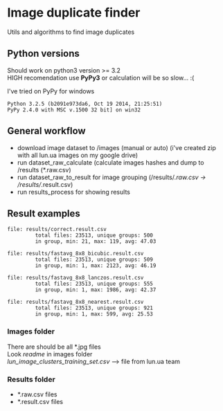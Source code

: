 # Image duplicate finder
Utils and algorithms to find image duplicates

## Python versions
Should work on python3 version >= 3.2  
HIGH recomendation use **PyPy3** or calculation will be so slow... :(

I've tried on PyPy for windows
```
Python 3.2.5 (b2091e973da6, Oct 19 2014, 21:25:51)
PyPy 2.4.0 with MSC v.1500 32 bit] on win32
```

## General workflow
- download image dataset to /images (manual or auto) (i've created zip with all lun.ua images on my google drive)
- run dataset_raw_calculate (calculate images hashes and dump to /results (*.raw.csv)
- run dataset_raw_to_result for image grouping (/results/*.raw.csv -> /results/*.result.csv)
- run results_process for showing results

## Result examples
```
file: results/correct.result.csv
         total files: 23513, unique groups: 500
         in group, min: 21, max: 119, avg: 47.03

file: results/fastavg_8x8_bicubic.result.csv
         total files: 23513, unique groups: 509
         in group, min: 1, max: 2123, avg: 46.19

file: results/fastavg_8x8_lanczos.result.csv
         total files: 23513, unique groups: 555
         in group, min: 1, max: 1986, avg: 42.37

file: results/fastavg_8x8_nearest.result.csv
         total files: 23513, unique groups: 921
         in group, min: 1, max: 599, avg: 25.53
```

### Images folder
There are should be all *.jpg files  
Look *readme* in images folder  
*lun_image_clusters_training_set.csv* --> file from lun.ua team

### Results folder
- *.raw.csv files
- *.result.csv files